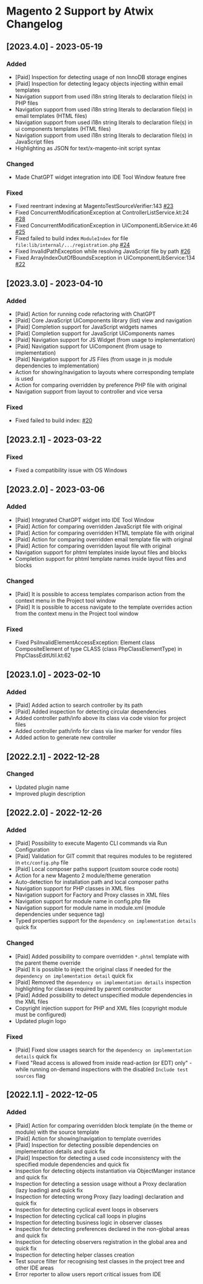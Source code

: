 <!-- Keep a Changelog guide -> https://keepachangelog.com -->
# Magento 2 Support by Atwix Changelog

## [2023.4.0] - 2023-05-19

### Added

- [Paid] Inspection for detecting usage of non InnoDB storage engines
- [Paid] Inspection for detecting legacy objects injecting within email templates
- Navigation support from used i18n string literals to declaration file(s) in PHP files
- Navigation support from used i18n string literals to declaration file(s) in email templates (HTML files)
- Navigation support from used i18n string literals to declaration file(s) in ui components templates (HTML files)
- Navigation support from used i18n string literals to declaration file(s) in JavaScript files
- Highlighting as JSON for text/x-magento-init script syntax

### Changed

- Made ChatGPT widget integration into IDE Tool Window feature free

### Fixed

- Fixed reentrant indexing at MagentoTestSourceVerifier:143 [#23](https://github.com/Atwix/phpstorm-plugin-feedback/issues/23)
- Fixed ConcurrentModificationException at ControllerListService.kt:24 [#28](https://github.com/Atwix/phpstorm-plugin-feedback/issues/28)
- Fixed ConcurrentModificationException in UiComponentLibService.kt:46 [#25](https://github.com/Atwix/phpstorm-plugin-feedback/issues/25)
- Fixed failed to build index `ModuleIndex` for file `file:lib/internal/.../registration.php` [#24](https://github.com/Atwix/phpstorm-plugin-feedback/issues/24)
- Fixed InvalidPathException while resolving JavaScript file by path [#26](https://github.com/Atwix/phpstorm-plugin-feedback/issues/26)
- Fixed ArrayIndexOutOfBoundsException in UiComponentLibService:134 [#22](https://github.com/Atwix/phpstorm-plugin-feedback/issues/22)

## [2023.3.0] - 2023-04-10

### Added

- [Paid] Action for running code refactoring with ChatGPT
- [Paid] Core JavaScript UiComponents library (list) view and navigation
- [Paid] Completion support for JavaScript widgets names
- [Paid] Completion support for JavaScript UiComponents names
- [Paid] Navigation support for JS Widget (from usage to implementation)
- [Paid] Navigation support for UiComponent (from usage to implementation)
- [Paid] Navigation support for JS Files (from usage in js module dependencies to implementation)
- Action for showing/navigation to layouts where corresponding template is used
- Action for comparing overridden by preference PHP file with original
- Navigation support from layout to controller and vice versa

### Fixed

- Fixed failed to build index: [#20](https://github.com/Atwix/phpstorm-plugin-feedback/issues/20)

## [2023.2.1] - 2023-03-22

### Fixed

- Fixed a compatibility issue with OS Windows

## [2023.2.0] - 2023-03-06

### Added

- [Paid] Integrated ChatGPT widget into IDE Tool Window
- [Paid] Action for comparing overridden JavaScript file with original
- [Paid] Action for comparing overridden HTML template file with original
- [Paid] Action for comparing overridden email template file with original
- [Paid] Action for comparing overridden layout file with original
- Navigation support for phtml templates inside layout files and blocks
- Completion support for phtml template names inside layout files and blocks

### Changed

- [Paid] It is possible to access templates comparison action from the context menu in the Project tool window
- [Paid] It is possible to access navigate to the template overrides action from the context menu in the Project tool window

### Fixed

- Fixed PsiInvalidElementAccessException: Element class CompositeElement of type CLASS (class PhpClassElementType) in PhpClassEditUtil.kt:62

## [2023.1.0] - 2023-02-10

### Added

- [Paid] Added action to search controller by its path
- [Paid] Added inspection for detecting circular dependencies
- Added controller path/info above its class via code vision for project files
- Added controller path/info for class via line marker for vendor files
- Added action to generate new controller

## [2022.2.1] - 2022-12-28

### Changed

- Updated plugin name
- Improved plugin description

## [2022.2.0] - 2022-12-26

### Added

- [Paid] Possibility to execute Magento CLI commands via Run Configuration
- [Paid] Validation for GIT commit that requires modules to be registered in `etc/config.php` file
- [Paid] Local composer paths support (custom source code roots)
- Action for a new Magento 2 module/theme generation
- Auto-detection for installation path and local composer paths
- Navigation support for PHP classes in XML files
- Navigation support for Factory and Proxy classes in XML files
- Navigation support for module name in config.php file
- Navigation support for module name in module.xml (module dependencies under sequence tag)
- Typed properties support for the `dependency on implementation details` quick fix

### Changed

- [Paid] Added possibility to compare overridden `*.phtml` template with the parent theme override
- [Paid] It is possible to inject the original class if needed for the `dependency on implementation detail` quick fix
- [Paid] Removed the `dependency on implementation details` inspection highlighting for classes required by parent constructor
- [Paid] Added possibility to detect unspecified module dependencies in the XML files
- Copyright injection support for PHP and XML files (copyright module must be configured)
- Updated plugin logo

### Fixed

- [Paid] Fixed slow usages search for the `dependency on implementation details` quick fix
- Fixed "Read access is allowed from inside read-action (or EDT) only" - while running on-demand inspections with the disabled `Include test sources` flag

## [2022.1.1] - 2022-12-05

### Added

- [Paid] Action for comparing overridden block template (in the theme or module) with the source template
- [Paid] Action for showing/navigation to template overrides
- [Paid] Inspection for detecting possible dependencies on implementation details and quick fix
- [Paid] Inspection for detecting a used code inconsistency with the specified module dependencies and quick fix
- Inspection for detecting objects instantiation via ObjectManger instance and quick fix
- Inspection for detecting a session usage without a Proxy declaration (lazy loading) and quick fix
- Inspection for detecting wrong Proxy (lazy loading) declaration and quick fix
- Inspection for detecting cyclical event loops in observers
- Inspection for detecting cyclical call loops in plugins
- Inspection for detecting business logic in observer classes
- Inspection for detecting preferences declared in the non-global areas and quick fix
- Inspection for detecting observers registration in the global area and quick fix
- Inspection for detecting helper classes creation
- Test source filter for recognising test classes in the project tree and other IDE areas
- Error reporter to allow users report critical issues from IDE
